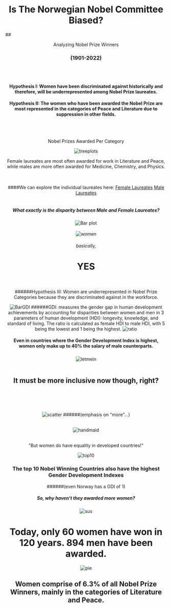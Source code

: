 # <div align="center"> Is The Norwegian Nobel Committee Biased? 
##<div align="center">  Analyzing Nobel Prize Winners 
### <div align="center"> (1901-2022)
<br/><br/>
#### Hypothesis I: Women have been discriminated against historically and therefore, will be underrepresented among Nobel Prize laureates. 
#### Hypothesis II: The women who have been awarded the Nobel Prize are most represented in the categories of Peace and Literature due to suppression in other fields. 
<br/><br/>
<div align="center"> Nobel Prizes Awarded Per Category

![treeplots](./images/MvsFLaureateCategories.png)
<div align="center"> Female laureates are most often awarded for work in Literature and Peace, while males are more often awarded for Medicine, Chemistry, and Physics. 

<br/><br/>
####We can explore the individual laureates here: 
[Female Laureates](./images/FemaleLaureates.html)
[Male Laureates](./images/MaleLaureates.html)
<br/><br/>
##### What exactly is the disparity between Male and Female Laureates?   
![Bar plot](./images/Barplot.png)
<br/><br/>
![women](./images/women.gif)
###### basically, 
# YES
<br/><br/>
######Hypothesis III: Women are underrepresented in Nobel Prize Categories because they are discriminated against in the workforce. 

![BarGDI](./images/BarplotGDI.png)
######GDI: measures the gender gap in human development achievements by accounting for disparities between women and men in 3 parameters of human development (HDI): longevity, knowledge, and standard of living. The ratio is calculated as female HDI to male HDI, with 5 being the lowest and 1 being the highest. 
![ratio](./images/FMRatio.png)
#### Even in countries where the Gender Development Index is highest, women only make up to 40% the salary of male counterparts. 
##### 

![letmein](./images/letmein.gif)
<br/><br/>
## It must be more inclusive now though, right? 
<br/><br/>
<br/><br/>
![scatter](./images/NobelPrizesYears.png)
######(emphasis on "more"...)
<br/><br/>

![handmaid](./images/handmaid.gif)
<br/><br/>

"But women do have equality in developed countries!"

![top10](./images/top10.png)
### The top 10 Nobel Winning Countries also have the highest Gender Development Indexes
######(even Norway has a GDI of 1)
##### So, why haven't they awarded more women?

![sus](./images/suspicious.gif)

# Today, only 60 women have won in 120 years. 894 men have been awarded. 

![pie](./images/piee.png)
## Women comprise of 6.3% of all Nobel Prize Winners, mainly in the categories of Literature and Peace. 


